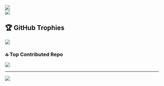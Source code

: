 


![](https://github-readme-streak-stats.herokuapp.com/?user=abhijanb&theme=dark&hide_border=false)<br/>
![](https://github-readme-stats.vercel.app/api/top-langs/?username=abhijanb&theme=dark&hide_border=false&include_all_commits=true&count_private=false&layout=compact)

## 🏆 GitHub Trophies
![](https://github-profile-trophy.vercel.app/?username=abhijanb&theme=radical&no-frame=false&no-bg=true&margin-w=4)

### 🔝 Top Contributed Repo
![](https://github-contributor-stats.vercel.app/api?username=abhijanb&limit=5&theme=dark&combine_all_yearly_contributions=true)

---
[![](https://visitcount.itsvg.in/api?id=abhijanb&icon=0&color=0)](https://visitcount.itsvg.in)

<!-- Proudly created with GPRM ( https://gprm.itsvg.in ) -->
